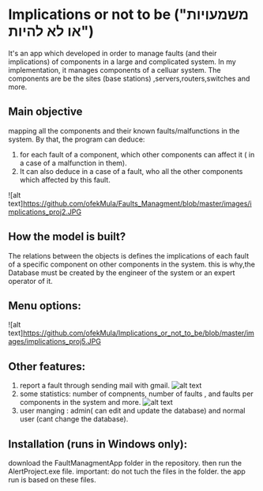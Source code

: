 # Implications or not to be ("משמעויות או לא להיות")

It's an app which developed in order to manage faults (and their implications) of components in a large and complicated system.
In my implementation, it manages components of a celluar system.
The components are be the sites (base stations) ,servers,routers,switches and more.

## Main objective

mapping all the components and their known faults/malfunctions in the system.
By that, the program can deduce:

1. for each fault of a component, which other components can affect it ( in a case of a malfunction in them).
2. It can also deduce in a case of a fault, who all the other components which affected by this fault.

![alt text]https://github.com/ofekMula/Faults_Managment/blob/master/images/implications_proj2.JPG

## How the model is built?

The relations between the objects is defines the implications of each fault of a specific component on other components in the system.
this is why,the Database must be created by the engineer of the system or an expert operator of it.

## Menu options:

![alt text]https://github.com/ofekMula/Implications_or_not_to_be/blob/master/images/implications_proj5.JPG

## Other features:

1. report a fault through sending mail with gmail.
![alt text](https://github.com/ofekMula/Faults_Managment/blob/master/images/proj4.jpg)
2. some statistics: number of compnents, number of faults , and faults per components in the system and more.
![alt text](https://github.com/ofekMula/Faults_Managment/blob/master/images/proj3.jpg)
3. user manging : admin( can edit and update the database) and normal user (cant change the database).


## Installation (runs in Windows only):

download the FaultManagmentApp folder in the repository.
then run the AlertProject.exe file.
important: do not tuch the files in the folder.
the app run is based on these files.


